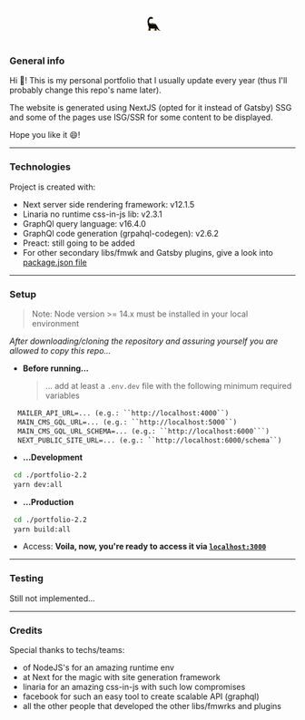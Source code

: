 <p align="center">
  <a href="https://beta.victorgomez.dev">
    <img alt="Portfolio logo" src="./public/images/global/Animated.gif" width="60" />
  </a>
</p>

### **General info**
Hi 👋! This is my personal portfolio that I usually update every year (thus I'll probably change this repo's name later). 

The website is generated using NextJS (opted for it instead of Gatsby) SSG and some of the pages use ISG/SSR for some content to be displayed. 

Hope you like it 😄!

---
### **Technologies**
Project is created with:
* Next server side rendering framework: v12.1.5
* Linaria no runtime css-in-js lib: v2.3.1
* GraphQl query language: v16.4.0
* GraphQl code generation (grpahql-codegen): v2.6.2
* Preact: still going to be added
* For other secondary libs/fmwk and Gatsby plugins, give a look into [package.json file](https://github.com/Vicg853/portfolio-2.2/blob/main/package.json)

---
### **Setup**
  > Note: Node version >= 14.x must be installed in your local environment

  *After downloading/cloning the repository and assuring yourself you are allowed to copy this repo...*

  * **Before running...**
    > ... add at least a ``` .env.dev ``` file with the following minimum required variables
  ```.env
    MAILER_API_URL=... (e.g.: ``http://localhost:4000``)
    MAIN_CMS_GQL_URL=... (e.g.: ``http://localhost:5000``)
    MAIN_CMS_GQL_URL_SCHEMA=... (e.g.: ``http://localhost:6000```)
    NEXT_PUBLIC_SITE_URL=... (e.g.: ``http://localhost:6000/schema``)
  ```

  * **...Development**
  ```bash
   cd ./portfolio-2.2
   yarn dev:all
  ```

  * **...Production**
  ```bash
   cd ./portfolio-2.2
   yarn build:all
  ```

  * Access:
  **Voila, now, you're ready to access it via [``` localhost:3000 ```](http://localhost:3000)**

---

### **Testing**
Still not implemented...

---

### **Credits**

Special thanks to techs/teams: 
- of NodeJS's for an amazing runtime env
- at Next for the magic with site generation framework
- linaria for an amazing css-in-js with such low compromises
- facebook for such an easy tool to create scalable API (graphql)
- all the other people that developed the other libs/fmwrks and plugins
